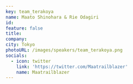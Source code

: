 ```yaml
---
key: team_terakoya
name: Maato Shinohara & Rie Odagiri
id: 
feature: false
title: 
company: 
city: Tokyo
photoURL: /images/speakers/team_terakoya.png
socials:
  - icon: twitter
    link: 'https://twitter.com/Maatrailblazer'
    name: Maatrailblazer
---
```

